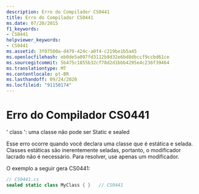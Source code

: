 ```yaml
---
description: Erro do Compilador CS0441
title: Erro do Compilador CS0441
ms.date: 07/20/2015
f1_keywords:
- CS0441
helpviewer_keywords:
- CS0441
ms.assetid: 3f07500a-d479-424c-a0f4-c219be1b5a45
ms.openlocfilehash: eb0de5a097fd3112b8d32e6bd8dbccf9ccbd61ce
ms.sourcegitcommit: 5b475c1855b32cf78d2d1bbb4295e4c236f39464
ms.translationtype: MT
ms.contentlocale: pt-BR
ms.lasthandoff: 09/24/2020
ms.locfileid: "91150174"
---
```

# <a name="compiler-error-cs0441"></a>Erro do Compilador CS0441

' class ': uma classe não pode ser Static e sealed  
  
 Esse erro ocorre quando você declara uma classe que é estática e selada. Classes estáticas são inerentemente seladas, portanto, o modificador lacrado não é necessário. Para resolver, use apenas um modificador.  
  
 O exemplo a seguir gera CS0441:  
  
```csharp  
// CS0441.cs  
sealed static class MyClass { }   // CS0441  
```
